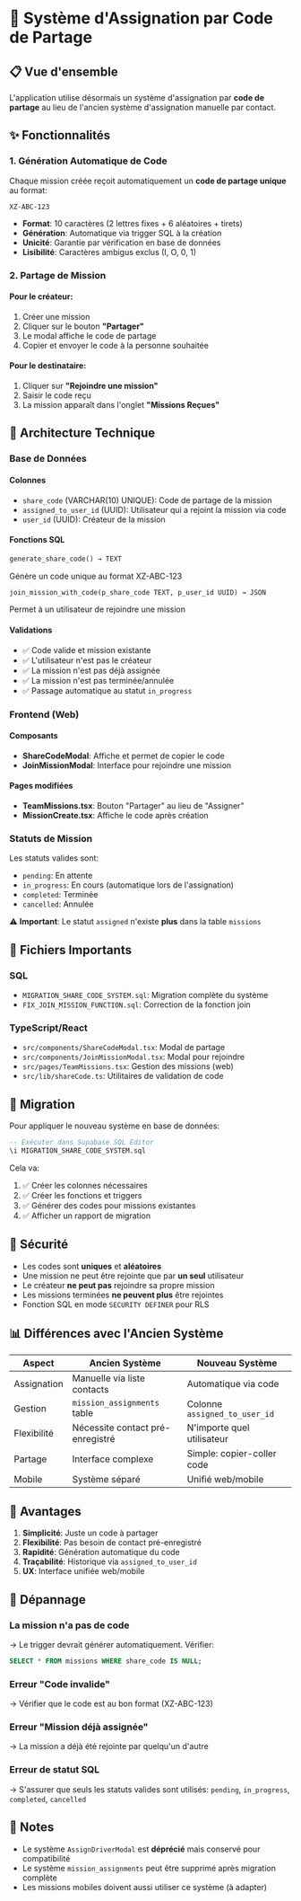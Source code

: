 # 🔄 Système d'Assignation par Code de Partage

## 📋 Vue d'ensemble

L'application utilise désormais un système d'assignation par **code de partage** au lieu de l'ancien système d'assignation manuelle par contact.

## ✨ Fonctionnalités

### 1. Génération Automatique de Code

Chaque mission créée reçoit automatiquement un **code de partage unique** au format:
```
XZ-ABC-123
```

- **Format**: 10 caractères (2 lettres fixes + 6 aléatoires + tirets)
- **Génération**: Automatique via trigger SQL à la création
- **Unicité**: Garantie par vérification en base de données
- **Lisibilité**: Caractères ambigus exclus (I, O, 0, 1)

### 2. Partage de Mission

#### Pour le créateur:
1. Créer une mission
2. Cliquer sur le bouton **"Partager"** 
3. Le modal affiche le code de partage
4. Copier et envoyer le code à la personne souhaitée

#### Pour le destinataire:
1. Cliquer sur **"Rejoindre une mission"**
2. Saisir le code reçu
3. La mission apparaît dans l'onglet **"Missions Reçues"**

## 🔧 Architecture Technique

### Base de Données

#### Colonnes
- `share_code` (VARCHAR(10) UNIQUE): Code de partage de la mission
- `assigned_to_user_id` (UUID): Utilisateur qui a rejoint la mission via code
- `user_id` (UUID): Créateur de la mission

#### Fonctions SQL
```sql
generate_share_code() → TEXT
```
Génère un code unique au format XZ-ABC-123

```sql
join_mission_with_code(p_share_code TEXT, p_user_id UUID) → JSON
```
Permet à un utilisateur de rejoindre une mission

#### Validations
- ✅ Code valide et mission existante
- ✅ L'utilisateur n'est pas le créateur
- ✅ La mission n'est pas déjà assignée
- ✅ La mission n'est pas terminée/annulée
- ✅ Passage automatique au statut `in_progress`

### Frontend (Web)

#### Composants
- **ShareCodeModal**: Affiche et permet de copier le code
- **JoinMissionModal**: Interface pour rejoindre une mission

#### Pages modifiées
- **TeamMissions.tsx**: Bouton "Partager" au lieu de "Assigner"
- **MissionCreate.tsx**: Affiche le code après création

### Statuts de Mission

Les statuts valides sont:
- `pending`: En attente
- `in_progress`: En cours (automatique lors de l'assignation)
- `completed`: Terminée
- `cancelled`: Annulée

⚠️ **Important**: Le statut `assigned` n'existe **plus** dans la table `missions`

## 📁 Fichiers Importants

### SQL
- `MIGRATION_SHARE_CODE_SYSTEM.sql`: Migration complète du système
- `FIX_JOIN_MISSION_FUNCTION.sql`: Correction de la fonction join

### TypeScript/React
- `src/components/ShareCodeModal.tsx`: Modal de partage
- `src/components/JoinMissionModal.tsx`: Modal pour rejoindre
- `src/pages/TeamMissions.tsx`: Gestion des missions (web)
- `src/lib/shareCode.ts`: Utilitaires de validation de code

## 🚀 Migration

Pour appliquer le nouveau système en base de données:

```sql
-- Exécuter dans Supabase SQL Editor
\i MIGRATION_SHARE_CODE_SYSTEM.sql
```

Cela va:
1. ✅ Créer les colonnes nécessaires
2. ✅ Créer les fonctions et triggers
3. ✅ Générer des codes pour missions existantes
4. ✅ Afficher un rapport de migration

## 🔐 Sécurité

- Les codes sont **uniques** et **aléatoires**
- Une mission ne peut être rejointe que par **un seul** utilisateur
- Le créateur **ne peut pas** rejoindre sa propre mission
- Les missions terminées **ne peuvent plus** être rejointes
- Fonction SQL en mode `SECURITY DEFINER` pour RLS

## 📊 Différences avec l'Ancien Système

| Aspect | Ancien Système | Nouveau Système |
|--------|----------------|-----------------|
| Assignation | Manuelle via liste contacts | Automatique via code |
| Gestion | `mission_assignments` table | Colonne `assigned_to_user_id` |
| Flexibilité | Nécessite contact pré-enregistré | N'importe quel utilisateur |
| Partage | Interface complexe | Simple: copier-coller code |
| Mobile | Système séparé | Unifié web/mobile |

## 🎯 Avantages

1. **Simplicité**: Juste un code à partager
2. **Flexibilité**: Pas besoin de contact pré-enregistré
3. **Rapidité**: Génération automatique du code
4. **Traçabilité**: Historique via `assigned_to_user_id`
5. **UX**: Interface unifiée web/mobile

## 🐛 Dépannage

### La mission n'a pas de code
→ Le trigger devrait générer automatiquement. Vérifier:
```sql
SELECT * FROM missions WHERE share_code IS NULL;
```

### Erreur "Code invalide"
→ Vérifier que le code est au bon format (XZ-ABC-123)

### Erreur "Mission déjà assignée"
→ La mission a déjà été rejointe par quelqu'un d'autre

### Erreur de statut SQL
→ S'assurer que seuls les statuts valides sont utilisés: `pending`, `in_progress`, `completed`, `cancelled`

## 📝 Notes

- Le système `AssignDriverModal` est **déprécié** mais conservé pour compatibilité
- Le système `mission_assignments` peut être supprimé après migration complète
- Les missions mobiles doivent aussi utiliser ce système (à adapter)
